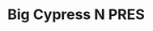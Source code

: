 ---
unit_code: "BICY"
unit_name: "Big Cypress N PRES"
unit_type: "National Preserve"
nps_region: "Southeast"
scalerank: 4
note: "null"
name: "Big Cypress N PRES"
featureclass: "National Park Service"
geojson: >-
  {"type":"Feature","properties":{},"geometry":{"type":"Polygon","coordinates":[[[-80.8240966796875,25.7603759765625],[-80.85791015625,25.7603759765625],[-80.85791015625,25.61551920572917],[-81.05106608072917,25.610677083333343],[-81.05106608072917,25.6492919921875],[-81.099365234375,25.687947591145843],[-81.11865234375,25.731404622395843],[-81.162109375,25.731404622395843],[-81.162109375,25.7603759765625],[-81.1959228515625,25.774861653645843],[-81.21040852864584,25.8038330078125],[-81.25870768229167,25.8038330078125],[-81.2635498046875,25.86181640625],[-81.360107421875,25.86181640625],[-81.36979166666667,25.83280436197917],[-81.38423665364584,25.84244791666667],[-81.37459309895834,25.88590494791667],[-81.360107421875,25.91971842447917],[-81.34562174479167,26.04044596354167],[-81.34562174479167,26.20463053385417],[-81.34077962239584,26.2529296875],[-80.877197265625,26.25773111979167],[-80.87239583333334,25.9776611328125],[-80.833740234375,25.9776611328125],[-80.833740234375,25.9342041015625],[-80.85791015625,25.78934733072917],[-80.8240966796875,25.7603759765625]]]}}
number: 52
title: "Big Cypress N PRES"
---
